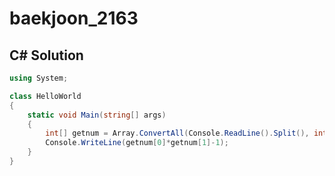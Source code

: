 # baekjoon_2163

## C# Solution

```c#
using System;

class HelloWorld
{
    static void Main(string[] args)
    {
        int[] getnum = Array.ConvertAll(Console.ReadLine().Split(), int.Parse);
        Console.WriteLine(getnum[0]*getnum[1]-1);
    }
}
```
